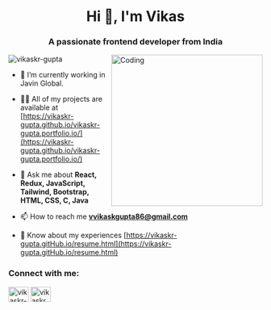 <!-- [![MasterHead](https://www.web-design-berwick.com.au/img/website-design-berwick.gif
)](https://vikaskr-gupta.io
) -->
<!-- https://rahuldkjain.github.io/gh-profile-readme-generator/ -->
<h1 align="center">Hi 👋, I'm Vikas</h1>
<h3 align="center">A passionate frontend developer from India</h3>

<img align="right" alt="Coding" width="300" src="https://i.giphy.com/media/KZLfJCaSY7jM0GTc5i/giphy.webp">

<p align="left"> <img src="https://komarev.com/ghpvc/?username=vikaskr-gupta&label=Profile%20views&color=0e75b6&style=flat" alt="vikaskr-gupta" /> </p>

- 🌱 I’m currently working in Javin Global.

- 👨‍💻 All of my projects are available at [https://vikaskr-gupta.github.io/vikaskr-gupta.portfolio.io/](https://vikaskr-gupta.github.io/vikaskr-gupta.portfolio.io/)

- 💬 Ask me about **React, Redux, JavaScript, Tailwind, Bootstrap, HTML, CSS, C, Java**

- 📫 How to reach me **vvikaskgupta86@gmail.com**

- 📄 Know about my experiences [https://vikaskr-gupta.gitHub.io/resume.html](https://vikaskr-gupta.gitHub.io/resume.html)

<h3 align="left">Connect with me:</h3>
<p align="left">
<a href="https://linkedin.com/in/vikaskr-gupta" target="blank"><img align="center" src="https://raw.githubusercontent.com/rahuldkjain/github-profile-readme-generator/master/src/images/icons/Social/linked-in-alt.svg" alt="vikaskr-gupta" height="30" width="40" /></a>
<a href="https://www.leetcode.com/vikaskrgupta" target="blank"><img align="center" src="https://raw.githubusercontent.com/rahuldkjain/github-profile-readme-generator/master/src/images/icons/Social/leet-code.svg" alt="vikaskrgupta" height="30" width="40" /></a>
</p>
<!-- <p>&nbsp;<img align="center" src="https://github-readme-stats.vercel.app/api?username=vikaskr-gupta&show_icons=true&locale=en" alt="vikaskr-gupta" /></p> -->
